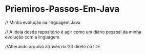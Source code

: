 # Priemiros-Passos-Em-Java
// Minha evolução na linguagem Java 

// A ideia desde repositório é agir como um diário pessoal da minha evolução com a linguagem.

//Alterando arquivo através do Git direto na IDE